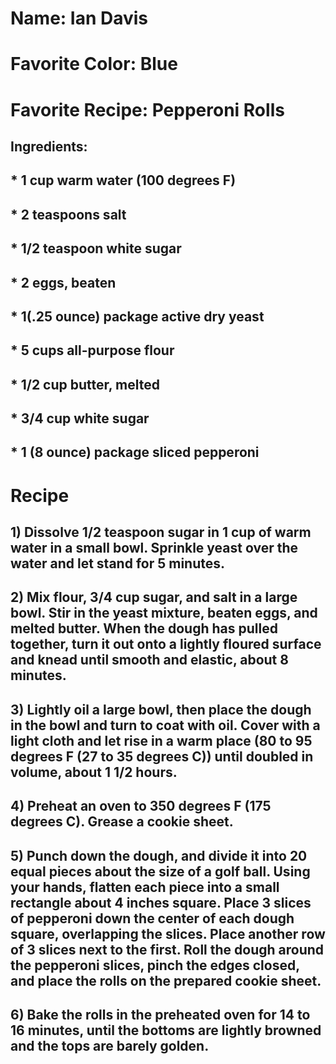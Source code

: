 # Name: Ian Davis
# Favorite Color: Blue
# Favorite Recipe: Pepperoni Rolls
## Ingredients:
## * 1 cup warm water (100 degrees F)
## * 2 teaspoons salt
## * 1/2 teaspoon white sugar
## * 2 eggs, beaten
## * 1(.25 ounce) package active dry yeast
## * 5 cups all-purpose flour
## * 1/2 cup butter, melted
## * 3/4 cup white sugar
## * 1 (8 ounce) package sliced pepperoni
# Recipe
## 1) Dissolve 1/2 teaspoon sugar in 1 cup of warm water in a small bowl. Sprinkle yeast over the water and let stand for 5 minutes.
## 2) Mix flour, 3/4 cup sugar, and salt in a large bowl. Stir in the yeast mixture, beaten eggs, and melted butter. When the dough has pulled together, turn it out onto a lightly floured surface and knead until smooth and elastic, about 8 minutes.
## 3) Lightly oil a large bowl, then place the dough in the bowl and turn to coat with oil. Cover with a light cloth and let rise in a warm place (80 to 95 degrees F (27 to 35 degrees C)) until doubled in volume, about 1 1/2 hours.
## 4) Preheat an oven to 350 degrees F (175 degrees C). Grease a cookie sheet.
## 5) Punch down the dough, and divide it into 20 equal pieces about the size of a golf ball. Using your hands, flatten each piece into a small rectangle about 4 inches square. Place 3 slices of pepperoni down the center of each dough square, overlapping the slices. Place another row of 3 slices next to the first. Roll the dough around the pepperoni slices, pinch the edges closed, and place the rolls on the prepared cookie sheet.
## 6) Bake the rolls in the preheated oven for 14 to 16 minutes, until the bottoms are lightly browned and the tops are barely golden.
